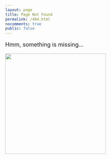 ```yaml
---
layout: page
title: Page Not Found
permalink: /404.html
nocomments: true
public: false
---
```


<div class="container" >
<p style="font-size:18px">Hmm, something is missing...</p>
</div>

<div class="container bottom">
  <img class="bottom" src="..\files\hmm.png" height="320" />
</div>
